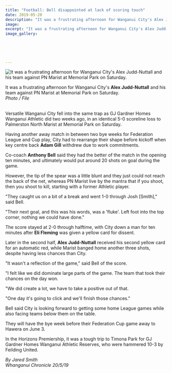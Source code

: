 ```yaml
---
title: "Football: Bell disappointed at lack of scoring touch"
date: 2019-05-20
description: "It was a frustrating afternoon for Wanganui City's Alex Judd-Nuttall and his team against PN Marist at Memorial Park..."
image: 
excerpt: "It was a frustrating afternoon for Wanganui City's Alex Judd-Nuttall and his team against PN Marist at Memorial Park on Saturday."
image_gallery:
    
    
    
    
    
---
```


<p><img src="https://www.nzherald.co.nz/resizer/6yZvZ4WoJDhUD_YD7ycQeaCdVVg=/620x349/smart/filters:quality(70)/arc-anglerfish-syd-prod-nzme.s3.amazonaws.com/public/VYRVRAVM6NBU5A6COG2UPR3JEU.jpg" alt="It was a frustrating afternoon for Wanganui City's Alex Judd-Nuttall and his team against PN Marist at Memorial Park on Saturday." /></p>
<p><span>It was a frustrating afternoon for Wanganui City's <strong>Alex Judd-Nuttall</strong> and his team against PN Marist at Memorial Park on Saturday.</span><br /><em>Photo / File</em></p>
<p><br />Versatile Wanganui City fell into the same trap as GJ Gardner Homes Wanganui Athletic did two weeks ago, in an identical 5-0 scoreline loss to Palmerston North Marist at Memorial Park on Saturday.</p>
<p>Having another away match in between two bye weeks for Federation League and Cup play, City had to rearrange their shape before kickoff when key centre back <strong>Adam Gill</strong> withdrew due to work commitments.</p>
<p>Co-coach <strong>Anthony Bell</strong> said they had the better of the match in the opening ten minutes, and ultimately would put around 20 shots on goal during the game.</p>
<p><span class="ellipsis">However, the tip of the</span>&nbsp;<span>spear was a little blunt and they just could not reach the back of the net, whereas PN Marist live by the mantra that if you shoot, then you shoot to kill, starting with a former Athletic player.</span></p>
<p>"They caught us on a bit of a break and went 1-0 through Josh [Smith]," said Bell.</p>
<p>"Their next goal, and this was his words, was a 'fluke'. Left foot into the top corner, nothing we could have done."</p>
<p>The score stayed at 2-0 through halftime, with City down a man for ten minutes after <strong>Eli Fleming</strong> was given a yellow card for dissent.</p>
<p>Later in the second half, <strong>Alex Judd-Nuttall</strong> received his second yellow card for an automatic red, while Marist banged home another three shots, despite having less chances than City.</p>
<p>"It wasn't a reflection of the game," said Bell of the score.</p>
<p>"I felt like we did dominate large parts of the game. The team that took their chances on the day won.</p>
<p>"We did create a lot, we have to take a positive out of that.</p>
<p>"One day it's going to click and we'll finish those chances."</p>
<p>Bell said City is looking forward to getting some home League games while also facing teams below them on the table.</p>
<p>They will have the bye week before their Federation Cup game away to Hawera on June 3.</p>
<p>In the Horizons Premiership, it was a tough trip to Timona Park for GJ Gardner Homes Wanganui Athletic Reserves, who were hammered 10-3 by Feilding United.</p>
<p><em>By Jared Smith</em><br /><em>Whanganui Chronicle 20/5/19</em></p>

